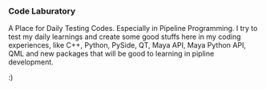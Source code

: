 ### Code Laburatory
A Place for Daily Testing Codes. Especially in Pipeline Programming.
I try to test my daily learnings and create some good stuffs here in my coding experiences, like C++, Python, PySide, QT, Maya API, Maya Python API, QML and new packages that will be good to learning in pipline development.

:)
